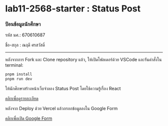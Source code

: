 # lab11-2568-starter : Status Post

### ป้อนข้อมูลนักศึกษา

รหัส นศ.: 670610687

ชื่อ-สกุล : ณฤดี ศรสวัสดิ์

---

หลังจากการ Fork และ Clone repository แล้ว, ให้เปิดโฟลเดอร์ด้วย VSCode และรันคำสั่งใน terminal:

```bash
pnpm install
pnpm run dev
```

ให้นักศึกษาสร้างหน้าเว็บจำลอง Status Post โดยใช้ความรู้เรื่อง React

[คลิกเพื่อดูรายละเอียด]()

หลังจาก Deploy ด้วย Vercel แล้วกรอกข้อมูลลงใน Google Form

[คลิกเพื่อเปิด Google Form]()

